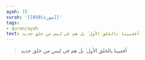 ```yaml
---
ayah: 15
surah: '[[050|سورة]]'
tags:
- quran/ayah
text: أفعيينا بالخلق الأول ۚ بل هم في لبس من خلق جديد
---
```

> أفعيينا بالخلق الأول ۚ بل هم في لبس من خلق جديد
